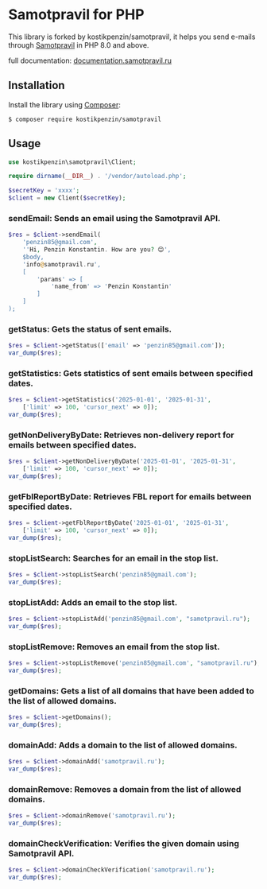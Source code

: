 # Samotpravil for PHP

This library is forked by kostikpenzin/samotpravil, it helps you send e-mails through [Samotpravil](https://samotpravil.ru) in PHP 8.0 and above.

full documentation: [documentation.samotpravil.ru](https://documentation.samotpravil.ru/)

## Installation

Install the library using [Composer](https://getcomposer.org/):

```
$ composer require kostikpenzin/samotpravil
```

## Usage

``` php
use kostikpenzin\samotpravil\Client;

require dirname(__DIR__) . '/vendor/autoload.php';

$secretKey = 'xxxx';
$client = new Client($secretKey);
```

### sendEmail: Sends an email using the Samotpravil API.

``` php
$res = $client->sendEmail(
    'penzin85@gmail.com',
    ''Hi, Penzin Konstantin. How are you? 😊', 
    $body,
    'info@samotpravil.ru',
    [
        'params' => [
            'name_from' => 'Penzin Konstantin'
        ]
    ]
);
```

### getStatus: Gets the status of sent emails.
``` php
$res = $client->getStatus(['email' => 'penzin85@gmail.com']);
var_dump($res);
```

### getStatistics: Gets statistics of sent emails between specified dates.
``` php
$res = $client->getStatistics('2025-01-01', '2025-01-31', 
    ['limit' => 100, 'cursor_next' => 0]);
var_dump($res);
```

### getNonDeliveryByDate: Retrieves non-delivery report for emails between specified dates.
``` php
$res = $client->getNonDeliveryByDate('2025-01-01', '2025-01-31', 
    ['limit' => 100, 'cursor_next' => 0]);
var_dump($res);
```

### getFblReportByDate: Retrieves FBL report for emails between specified dates.
``` php
$res = $client->getFblReportByDate('2025-01-01', '2025-01-31', 
    ['limit' => 100, 'cursor_next' => 0]);
var_dump($res);
```

### stopListSearch: Searches for an email in the stop list.
``` php
$res = $client->stopListSearch('penzin85@gmail.com');
var_dump($res);
```

### stopListAdd: Adds an email to the stop list.
``` php
$res = $client->stopListAdd('penzin85@gmail.com', "samotpravil.ru");
var_dump($res);
```

### stopListRemove: Removes an email from the stop list.
``` php
$res = $client->stopListRemove('penzin85@gmail.com', "samotpravil.ru");
var_dump($res);
```

### getDomains: Gets a list of all domains that have been added to the list of allowed domains.
``` php
$res = $client->getDomains();
var_dump($res);
```

### domainAdd: Adds a domain to the list of allowed domains.
``` php
$res = $client->domainAdd('samotpravil.ru');
var_dump($res);
```

### domainRemove: Removes a domain from the list of allowed domains.
``` php
$res = $client->domainRemove('samotpravil.ru');
var_dump($res);
```

### domainCheckVerification: Verifies the given domain using Samotpravil API.
``` php
$res = $client->domainCheckVerification('samotpravil.ru');
var_dump($res);
```
